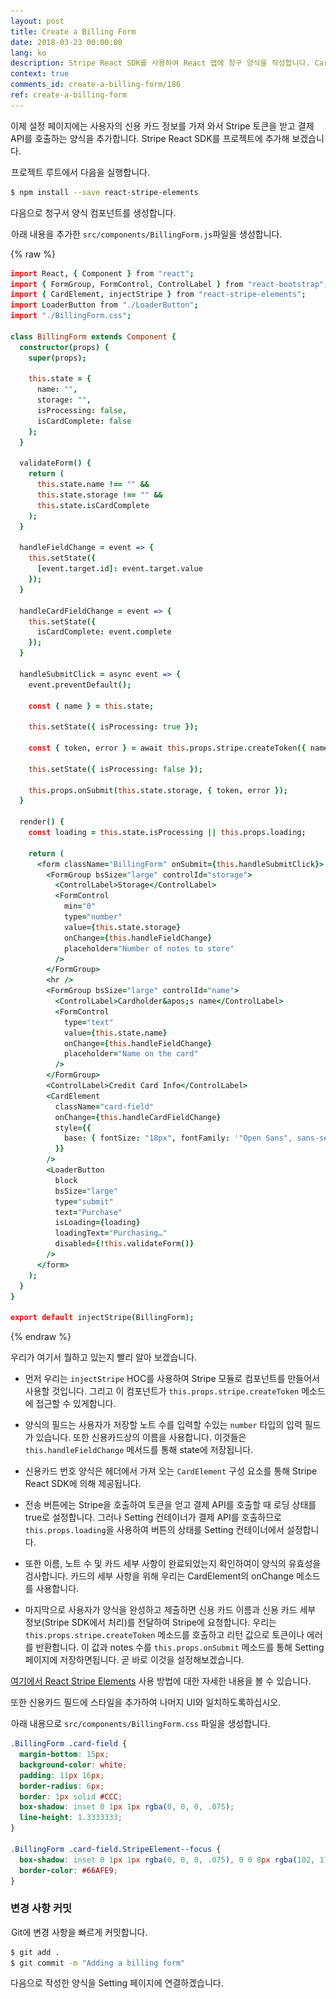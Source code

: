 ```yaml
---
layout: post
title: Create a Billing Form
date: 2018-03-23 00:00:00
lang: ko
description: Stripe React SDK를 사용하여 React 앱에 청구 양식을 작성합니다. CardElement를 사용하여 사용자가 신용 카드 세부 정보를 입력하도록하고 createToken 메소드를 호출하여 serverless billing API에 전달할 수있는 토큰을 생성합니다. 
context: true
comments_id: create-a-billing-form/186
ref: create-a-billing-form
---
```


이제 설정 페이지에는 사용자의 신용 카드 정보를 가져 와서 Stripe 토큰을 받고 결제 API를 호출하는 양식을 추가합니다. Stripe React SDK를 프로젝트에 추가해 보겠습니다.

<img class="code-marker" src="/assets/s.png" />프로젝트 루트에서 다음을 실행합니다.

``` bash
$ npm install --save react-stripe-elements
```

다음으로 청구서 양식 컴포넌트를 생성합니다.

<img class="code-marker" src="/assets/s.png" />아래 내용을 추가한 `src/components/BillingForm.js`파일을 생성합니다.

{% raw %}
``` coffee
import React, { Component } from "react";
import { FormGroup, FormControl, ControlLabel } from "react-bootstrap";
import { CardElement, injectStripe } from "react-stripe-elements";
import LoaderButton from "./LoaderButton";
import "./BillingForm.css";

class BillingForm extends Component {
  constructor(props) {
    super(props);

    this.state = {
      name: "",
      storage: "",
      isProcessing: false,
      isCardComplete: false
    };
  }

  validateForm() {
    return (
      this.state.name !== "" &&
      this.state.storage !== "" &&
      this.state.isCardComplete
    );
  }

  handleFieldChange = event => {
    this.setState({
      [event.target.id]: event.target.value
    });
  }

  handleCardFieldChange = event => {
    this.setState({
      isCardComplete: event.complete
    });
  }

  handleSubmitClick = async event => {
    event.preventDefault();

    const { name } = this.state;

    this.setState({ isProcessing: true });

    const { token, error } = await this.props.stripe.createToken({ name });

    this.setState({ isProcessing: false });

    this.props.onSubmit(this.state.storage, { token, error });
  }

  render() {
    const loading = this.state.isProcessing || this.props.loading;

    return (
      <form className="BillingForm" onSubmit={this.handleSubmitClick}>
        <FormGroup bsSize="large" controlId="storage">
          <ControlLabel>Storage</ControlLabel>
          <FormControl
            min="0"
            type="number"
            value={this.state.storage}
            onChange={this.handleFieldChange}
            placeholder="Number of notes to store"
          />
        </FormGroup>
        <hr />
        <FormGroup bsSize="large" controlId="name">
          <ControlLabel>Cardholder&apos;s name</ControlLabel>
          <FormControl
            type="text"
            value={this.state.name}
            onChange={this.handleFieldChange}
            placeholder="Name on the card"
          />
        </FormGroup>
        <ControlLabel>Credit Card Info</ControlLabel>
        <CardElement
          className="card-field"
          onChange={this.handleCardFieldChange}
          style={{
            base: { fontSize: "18px", fontFamily: '"Open Sans", sans-serif' }
          }}
        />
        <LoaderButton
          block
          bsSize="large"
          type="submit"
          text="Purchase"
          isLoading={loading}
          loadingText="Purchasing…"
          disabled={!this.validateForm()}
        />
      </form>
    );
  }
}

export default injectStripe(BillingForm);
```
{% endraw %}

우리가 여기서 뭘하고 있는지 빨리 알아 보겠습니다.

- 먼저 우리는 `injectStripe` HOC를 사용하여 Stripe 모듈로 컴포넌트를 만들어서 사용할 것입니다. 그리고 이 컴포넌트가 `this.props.stripe.createToken` 메소드에 접근할 수 있게합니다.

- 양식의 필드는 사용자가 저장할 노트 수를 입력할 수있는 `number` 타입의 입력 필드가 있습니다. 또한 신용카드상의 이름을 사용합니다. 이것들은 `this.handleFieldChange` 메서드를 통해 state에 저장됩니다.

- 신용카드 번호 양식은 헤더에서 가져 오는 `CardElement` 구성 요소를 통해 Stripe React SDK에 의해 제공됩니다.

- 전송 버튼에는 Stripe을 호출하여 토큰을 얻고 결제 API를 호출할 때 로딩 상태를 true로 설정합니다. 그러나 Setting 컨테이너가 결제 API를 호출하므로 `this.props.loading`을 사용하여 버튼의 상태를 Setting 컨테이너에서 설정합니다.

- 또한 이름, 노트 수 및 카드 세부 사항이 완료되었는지 확인하여이 양식의 유효성을 검사합니다. 카드의 세부 사항을 위해 우리는 CardElement의 onChange 메소드를 사용합니다.

- 마지막으로 사용자가 양식을 완성하고 제출하면 신용 카드 이름과 신용 카드 세부 정보(Stripe SDK에서 처리)를 전달하여 Stripe에 요청합니다. 우리는 `this.props.stripe.createToken` 메소드를 호출하고 리턴 값으로 토큰이나 에러를 반환합니다. 이 값과 notes 수를 `this.props.onSubmit` 메소드를 통해 Setting 페이지에 저장하면됩니다. 곧 바로 이것을 설정해보겠습니다.

[여기에서 React Stripe Elements](https://github.com/stripe/react-stripe-elements) 사용 방법에 대한 자세한 내용을 볼 수 있습니다.

또한 신용카드 필드에 스타일을 추가하여 나머지 UI와 일치하도록하십시오.

<img class="code-marker" src="/assets/s.png" />아래 내용으로 `src/components/BillingForm.css` 파일을 생성합니다.

``` css
.BillingForm .card-field {
  margin-bottom: 15px;
  background-color: white;
  padding: 11px 16px;
  border-radius: 6px;
  border: 1px solid #CCC;
  box-shadow: inset 0 1px 1px rgba(0, 0, 0, .075);
  line-height: 1.3333333;
}

.BillingForm .card-field.StripeElement--focus {
  box-shadow: inset 0 1px 1px rgba(0, 0, 0, .075), 0 0 8px rgba(102, 175, 233, .6);
  border-color: #66AFE9;
}
```

### 변경 사항 커밋

<img class="code-marker" src="/assets/s.png" />Git에 변경 사항을 빠르게 커밋합니다.

``` bash
$ git add .
$ git commit -m "Adding a billing form"
```

다음으로 작성한 양식을 Setting 페이지에 연결하겠습니다.
